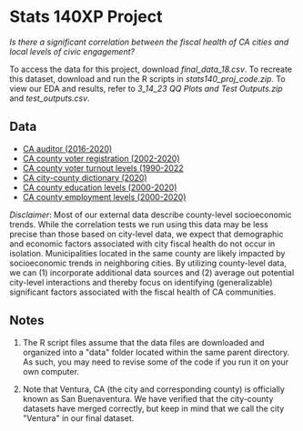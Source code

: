 # Stats 140XP Project

*Is there a significant correlation between the fiscal health of CA cities and local levels of civic engagement?*

To access the data for this project, download *final_data_18.csv*. To recreate this dataset, download and run the R scripts in *stats140_proj_code.zip*. To view our EDA and results, refer to *3_14_23 QQ Plots and Test Outputs.zip* and *test_outputs.csv*.

## Data
- [CA auditor (2016-2020)](https://www.auditor.ca.gov/local_high_risk/dashboard-csa) 
- [CA county voter registration (2002-2020)](https://www.sos.ca.gov/elections/voter-registration/voter-registration-statistics) 
- [CA county voter turnout levels (1990-2022](https://www.sos.ca.gov/elections/statistics/voter-participation-stats-county)
- [CA city-county dictionary (2020)](https://bythenumbers.sco.ca.gov/Raw-Data/Cities-Raw-Data-for-Fiscal-Years-2020-21/kyrq-f99p)
- [CA county education levels (2000-2020)](https://www.ers.usda.gov/data-products/county-level-data-sets/county-level-data-sets-download-data/)
- [CA county employment levels (2000-2020)](https://www.ers.usda.gov/data-products/county-level-data-sets/county-level-data-sets-download-data/)

*Disclaimer*: Most of our external data describe county-level socioeconomic trends. While the correlation tests we run using this data may be less precise than those based on city-level data, we expect that demographic and economic factors associated with city fiscal health do not occur in isolation. Municipalities located in the same county are likely impacted by socioeconomic trends in neighboring cities. By utilizing county-level data, we can (1) incorporate additional data sources and (2) average out potential city-level interactions and thereby focus on identifying (generalizable) significant factors associated with the fiscal health of CA communities.

## Notes
1. The R script files assume that the data files are downloaded and organized into a "data" folder located within the same parent directory. As such, you may need to revise some of the code if you run it on your own computer.

2. Note that Ventura, CA (the city and corresponding county) is officially known as San Buenaventura. We have verified that the city-county datasets have merged correctly, but keep in mind that we call the city "Ventura" in our final dataset.
